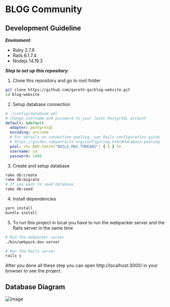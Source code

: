 # BLOG Community

## Development Guideline
***Enviroment***:
- Ruby 2.7.8
- Rails 6.1.7.4
- Nodejs 14.19.3
  
***Step to set up this repository***:
1. Clone this repository and go to root folder
```sh
git clone https://github.com/gareth-go/blog-website.git
cd blog-website
```
2. Setup database connection
```yml
# ./config/database.yml
# change username and password to your local PostgrSQL account
default: &default
  adapter: postgresql
  encoding: unicode
  # For details on connection pooling, see Rails configuration guide
  # https://guides.rubyonrails.org/configuring.html#database-pooling
  pool: <%= ENV.fetch("RAILS_MAX_THREADS") { 5 } %>
  username: sa
  password: 1408
```
3. Create and setup database
```sh
rake db:create
rake db:migrate
# If you want to seed database
rake db:seed
```
4. Install dependencies
```sh
yarn install
bundle install
```
5. To run this project in local you have to run the webpacker server and the Rails server in the same time
```sh
# Run the webpacker server
./bin/webpack-dev-server
```
```sh
# Run the Rails server
rails s
```
After you done all these step you can open http://localhost:3000/ in your browser to see the project.


## Database Diagram
![image](https://github.com/gareth-go/blog-website/assets/140365512/203aafaf-5d9b-4193-870d-728a8c75e58a)
